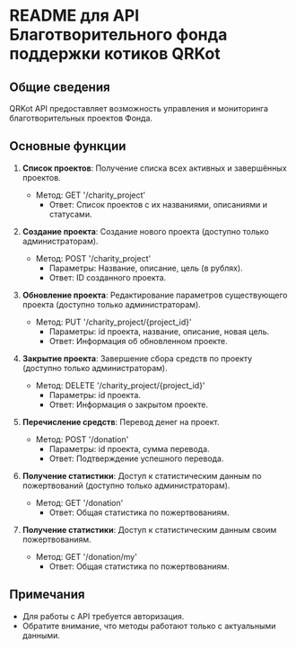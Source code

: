 # README для API Благотворительного фонда поддержки котиков QRKot

## Общие сведения
QRKot API предоставляет возможность управления и мониторинга благотворительных проектов Фонда. 

## Основные функции
1. **Список проектов**: Получение списка всех активных и завершённых проектов.
   - Метод: GET '/charity_project'
     - Ответ: Список проектов с их названиями, описаниями и статусами.

2. **Создание проекта**: Создание нового проекта (доступно только администраторам).
   - Метод: POST '/charity_project'
     - Параметры: Название, описание, цель (в рублях).
     - Ответ: ID созданного проекта.

3. **Обновление проекта**: Редактирование параметров существующего проекта (доступно только администраторам).
   - Метод: PUT '/charity_project/{project_id}'
     - Параметры: id проекта, название, описание, новая цель.
     - Ответ: Информация об обновленном проекте.

4. **Закрытие проекта**: Завершение сбора средств по проекту (доступно только администраторам).
   - Метод: DELETE '/charity_project/{project_id}'
     - Параметры: id проекта.
     - Ответ: Информация о закрытом проекте.

5. **Перечисление средств**: Перевод денег на проект.
   - Метод: POST '/donation'
     - Параметры: id проекта, сумма перевода.
     - Ответ: Подтверждение успешного перевода.

6. **Получение статистики**: Доступ к статистическим данным по пожертвований (доступно только администраторам).
   - Метод: GET '/donation'
     - Ответ: Общая статистика по пожертвованиям.

7. **Получение статистики**: Доступ к статистическим данным своим пожертвованиям.
   - Метод: GET '/donation/my'
     - Ответ: Общая статистика по пожертвованиям.


## Примечания
- Для работы с API требуется авторизация.
- Обратите внимание, что методы работают только с актуальными данными.